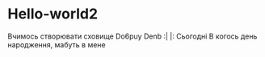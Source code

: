 # Hello-world2
Вчимось створювати сховище 
Do6puy Denb
:|
|:
Сьогодні В когось день народження, мабуть в мене 

